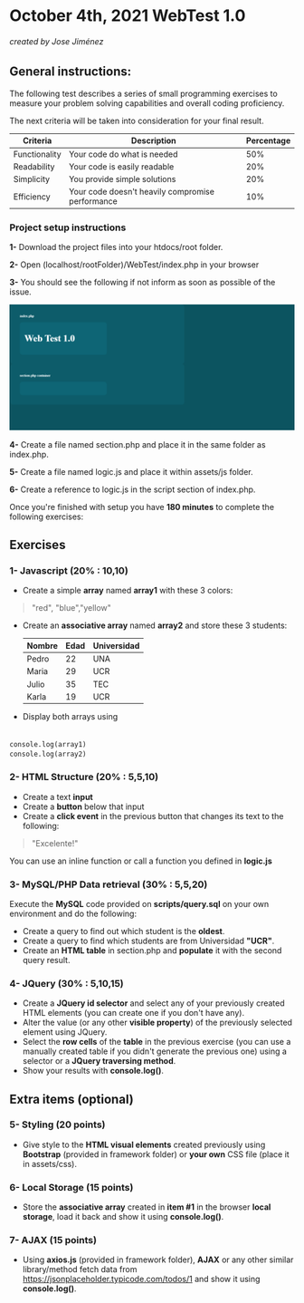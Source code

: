 # October 4th, 2021 WebTest 1.0
###### created by Jose Jiménez

## General instructions:


The following test describes a series of small
programming exercises to measure your problem
solving capabilities and overall
coding proficiency.

The next criteria will be
taken into consideration for your final result.

Criteria | Description | Percentage
------------ | ------------- | ------------- 
Functionality | Your code do what is needed |50% 
Readability | Your code is easily readable | 20%
Simplicity | You provide simple solutions | 20%
Efficiency | Your code doesn't heavily compromise performance |10% 

### Project setup instructions
**1-** Download the project files into your
htdocs/root folder.

**2-** Open (localhost/rootFolder)/WebTest/index.php in your browser

**3-** You should see the following if not inform as soon as possible of the issue.

![index](assets/img/index.PNG)

**4-** Create a file named section.php and place it in the same folder as index.php.

**5-** Create a file named logic.js and place it within assets/js folder.

**6-** Create a reference to logic.js in the script section of index.php.

Once you're finished with setup you have **180 minutes** to complete the following exercises: 


## Exercises

### 1- Javascript (20% : 10,10)

- Create a simple **array** named **array1** with these 3 colors:


>"red", "blue","yellow"
  

- Create an **associative array** named **array2** and store
these 3 students:

  Nombre | Edad | Universidad
    ------------ | ------------- | ------------- 
  Pedro | 22 | UNA
  Maria | 29 | UCR
  Julio | 35 | TEC
  Karla | 19 | UCR
  
- Display both arrays using
  
<code> 
console.log(array1)
console.log(array2)
</code>


### 2- HTML Structure (20% : 5,5,10)

- Create a text **input**
- Create a **button** below that input
- Create a **click event** in the previous button that changes its text to the following:
>"Excelente!"

You can use an inline function or call a function you defined in **logic.js**

### 3- MySQL/PHP Data retrieval (30% : 5,5,20)
 Execute the **MySQL** code provided on **scripts/query.sql** on your own environment and do the following:
- Create a query to find out which student is the **oldest**.
- Create a query to find which students are from Universidad **"UCR"**.
- Create an **HTML table** in section.php and **populate** it with the second query result.
### 4- JQuery (30% : 5,10,15)

- Create a **JQuery id selector** and select any of your previously created HTML elements (you can create one if you don't have any).
- Alter the value (or any other **visible property**) of the previously selected element using JQuery.
- Select the **row cells** of the **table** in the previous exercise (you can use a manually created table if you didn't generate the previous one) using a selector or a **JQuery traversing method**.
- Show your results with **console.log()**.

## Extra items (optional)

### 5- Styling (20 points)
- Give style to the **HTML visual elements** created previously using **Bootstrap** (provided in framework folder)
  or **your own** CSS file (place it in assets/css).

### 6- Local Storage (15 points)
- Store the **associative array** created in **item #1** in the browser **local storage**, load it back and show it using **console.log()**.


### 7-  AJAX (15 points)
- Using **axios.js** (provided in framework folder), **AJAX** or any other similar library/method fetch
data from <https://jsonplaceholder.typicode.com/todos/1> and show it using **console.log()**.
